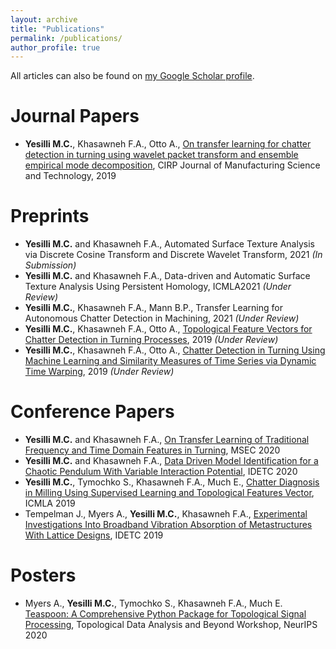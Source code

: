 ```yaml
---
layout: archive
title: "Publications"
permalink: /publications/
author_profile: true
---
```


All articles can also be found on <a href="https://scholar.google.com/citations?user=dx7stuoAAAAJ&hl=en">my Google Scholar profile</a>.

Journal Papers
====================
+ **Yesilli M.C.**, Khasawneh F.A., Otto A., <a href="https://doi.org/10.1016/j.cirpj.2019.11.003"> On transfer learning for chatter detection in turning using wavelet packet transform and ensemble empirical mode decomposition</a>, CIRP Journal of Manufacturing Science and Technology, 2019


Preprints
=========
+ **Yesilli M.C.** and  Khasawneh F.A., Automated Surface Texture Analysis via Discrete Cosine Transform and Discrete Wavelet Transform, 2021 *(In Submission)*
+ **Yesilli M.C.** and  Khasawneh F.A., Data-driven and Automatic Surface Texture Analysis Using Persistent Homology, ICMLA2021 *(Under Review)*
+ **Yesilli M.C.**, Khasawneh F.A., Mann B.P., Transfer Learning for Autonomous Chatter Detection in Machining, 2021 *(Under Review)*
+ **Yesilli M.C.**, Khasawneh F.A., Otto A., <a href="https://arxiv.org/abs/1905.08671"> Topological Feature Vectors for Chatter Detection in Turning Processes</a>, 2019 *(Under Review)*
+ **Yesilli M.C.**, Khasawneh F.A., Otto A., <a href="https://arxiv.org/abs/1908.01678"> Chatter Detection in Turning Using Machine Learning and Similarity Measures of Time Series via Dynamic Time Warping</a>, 2019 *(Under Review)*

Conference Papers
=================
+ **Yesilli M.C.** and Khasawneh F.A., <a href="https://doi.org/10.1115/MSEC2020-8274"> On Transfer Learning of Traditional Frequency and Time Domain Features in Turning</a>, MSEC 2020
+ **Yesilli M.C.** and Khasawneh F.A., <a href="https://doi.org/10.1115/DETC2020-22597"> Data Driven Model Identification for a Chaotic Pendulum With Variable Interaction Potential</a>, IDETC 2020
+ **Yesilli M.C.**, Tymochko S., Khasawneh F.A., Much E., <a href="https://doi.org/10.1109/ICMLA.2019.00200"> Chatter Diagnosis in Milling Using Supervised Learning and Topological Features Vector</a>, ICMLA 2019
+ Tempelman J., Myers A., **Yesilli M.C.**, Khasawneh F.A., <a href="https://doi.org/10.1115/DETC2019-97673"> Experimental Investigations Into Broadband Vibration Absorption of Metastructures With Lattice Designs</a>, IDETC 2019

Posters
=======
+ Myers A., **Yesilli M.C.**, Tymochko S., Khasawneh F.A., Much E. <a href="https://openreview.net/pdf/0af524d299e512e7ddcc542eafefcdf153b7e595.pdf"> Teaspoon: A Comprehensive Python Package for Topological Signal Processing</a>, Topological Data Analysis and Beyond Workshop, NeurIPS 2020